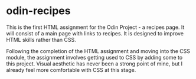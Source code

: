 # odin-recipes
This is the first HTML assignment for the Odin Project - a recipes page. It will consist of a main page with links to recipes. It is designed to improve HTML skills rather than CSS.

Following the completion of the HTML assignment and moving into the CSS module, the assignment involves getting used to CSS by adding some to this project. Visual aesthetic has never been a strong point of mine, but I already feel more comfortable with CSS at this stage.